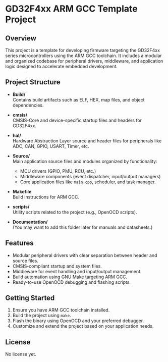 # GD32F4xx ARM GCC Template Project

## Overview
This project is a template for developing firmware targeting the GD32F4xx series microcontrollers using the ARM GCC toolchain. It includes a modular and organized codebase for peripheral drivers, middleware, and application logic designed to accelerate embedded development.

## Project Structure

- **Build/**  
  Contains build artifacts such as ELF, HEX, map files, and object dependencies.

- **cmsis/**  
  CMSIS-Core and device-specific startup files and headers for GD32F4xx.

- **hal/**  
  Hardware Abstraction Layer source and header files for peripherals like ADC, CAN, GPIO, USART, Timer, etc.

- **Source/**  
  Main application source files and modules organized by functionality:  
  - MCU drivers (GPIO, PMU, RCU, etc.)  
  - Middleware components (event dispatcher, input/output managers)  
  - Core application files like `main.cpp`, scheduler, and task manager.

- **Makefile**  
  Build instructions for ARM GCC.

- **scripts/**  
  Utility scripts related to the project (e.g., OpenOCD scripts).

- **Documentation/**  
  (You may want to add this folder later for manuals and datasheets.)

## Features

- Modular peripheral drivers with clear separation between header and source files.
- CMSIS-compliant startup and system files.
- Middleware for event handling and input/output management.
- Build automation using GNU Make targeting ARM GCC.
- Ready-to-use OpenOCD debugging and flashing scripts.

## Getting Started

1. Ensure you have ARM GCC toolchain installed.
2. Build the project using `make`.
3. Flash the binary using OpenOCD and your preferred debugger.
4. Customize and extend the project based on your application needs.

## License

No license yet.

